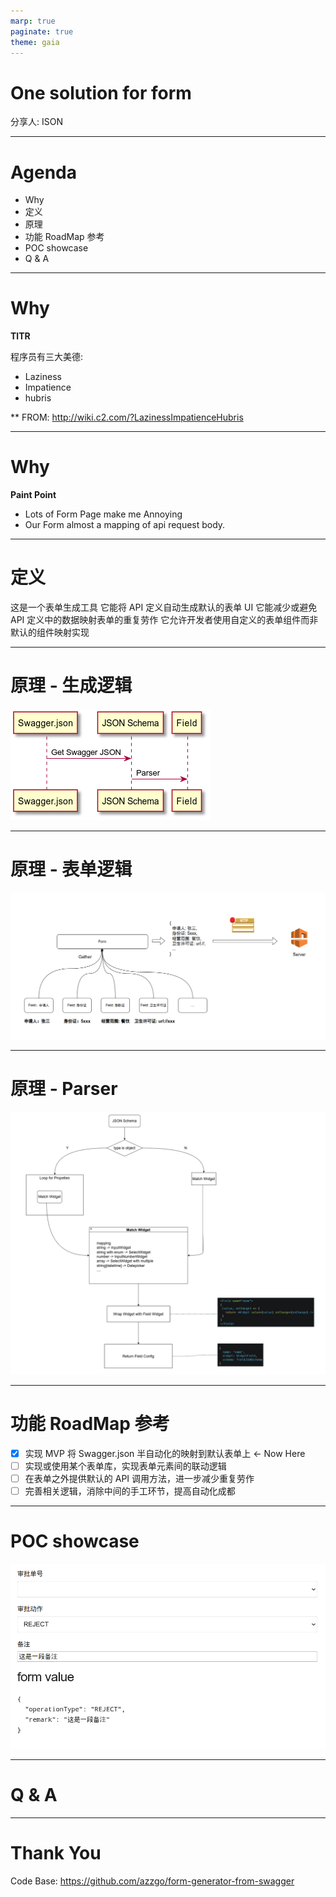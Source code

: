 ```yaml
---
marp: true
paginate: true
theme: gaia
---
```


# One solution for form

分享人: ISON

---

# Agenda

- Why
- 定义
- 原理
- 功能 RoadMap 参考
- POC showcase
- Q & A

---

# Why

**TlTR**

程序员有三大美德:
- Laziness
- Impatience
- hubris

** FROM: http://wiki.c2.com/?LazinessImpatienceHubris

---

# Why

**Paint Point**

- Lots of Form Page make me Annoying
- Our Form almost a mapping of api request body.

---

# 定义

这是一个表单生成工具
它能将 API 定义自动生成默认的表单 UI
它能减少或避免 API 定义中的数据映射表单的重复劳作
它允许开发者使用自定义的表单组件而非默认的组件映射实现

--- 

# 原理 - 生成逻辑

![w:600](images/2022-08-21-12-15-35.png)

--- 

# 原理 - 表单逻辑

![w:1000](images/2022-08-21-12-45-19.png)

---

# 原理 - Parser

![bg right:60% fit](images/2022-08-21-13-26-48.png)

---

# 功能 RoadMap 参考

- [X] 实现 MVP 将 Swagger.json 半自动化的映射到默认表单上 <- Now Here
- [ ] 实现或使用某个表单库，实现表单元素间的联动逻辑
- [ ] 在表单之外提供默认的 API 调用方法，进一步减少重复劳作
- [ ] 完善相关逻辑，消除中间的手工环节，提高自动化成都

---

# POC showcase

![w:850](images/2022-08-21-13-49-07.png)

--- 
<!-- _class: lead -->
# Q & A

---
<!-- _class: lead -->
# Thank You

Code Base: <https://github.com/azzgo/form-generator-from-swagger>